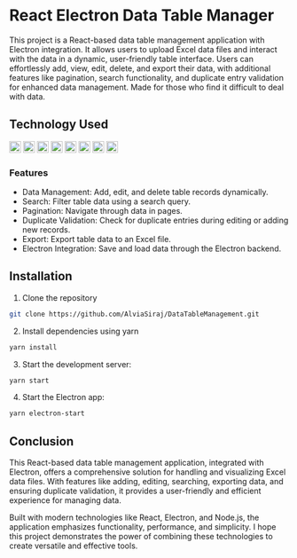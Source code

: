 # React Electron Data Table Manager

This project is a React-based data table management application with Electron integration. It allows users to upload Excel data files and interact with the data in a dynamic, user-friendly table interface. Users can effortlessly add, view, edit, delete, and export their data, with additional features like pagination, search functionality, and duplicate entry validation for enhanced data management. Made for those who find it difficult to deal with data.

## Technology Used

<a href="https://reactjs.org/" title="React"><img src="https://github.com/get-icon/geticon/raw/master/icons/react.svg" alt="React" width="21px" height="21px"></a> <a href="https://www.electronjs.org/" title="Electron"><img src="https://github.com/get-icon/geticon/raw/master/icons/electron.svg" alt="Electron" width="21px" height="21px"></a> <a href="https://developer.mozilla.org/en-US/docs/Web/HTML" title="HTML5"><img src="https://github.com/get-icon/geticon/raw/master/icons/html-5.svg" alt="HTML5" width="21px" height="21px"></a>
<a href="https://developer.mozilla.org/en-US/docs/Web/CSS" title="CSS3"><img src="https://github.com/get-icon/geticon/raw/master/icons/css-3.svg" alt="CSS3" width="21px" height="21px"></a>
<a href="https://nodejs.org/" title="Node.js"><img src="https://github.com/get-icon/geticon/raw/master/icons/nodejs-icon.svg" alt="Node.js" width="21px" height="21px"></a> <a href="https://yarnpkg.com/" title="Yarn"><img src="https://github.com/get-icon/geticon/raw/master/icons/yarn.svg" alt="Yarn" width="21px" height="21px"></a>
<a href="https://code.visualstudio.com/" title="Visual Studio Code"><img src="https://github.com/get-icon/geticon/raw/master/icons/visual-studio-code.svg" alt="Visual Studio Code" width="21px" height="21px"></a>
<a href="https://git-scm.com/" title="Git"><img src="https://github.com/get-icon/geticon/raw/master/icons/git-icon.svg" alt="Git" width="21px" height="21px"></a>

### Features

- Data Management: Add, edit, and delete table records dynamically.
- Search: Filter table data using a search query.
- Pagination: Navigate through data in pages.
- Duplicate Validation: Check for duplicate entries during editing or adding new records.
- Export: Export table data to an Excel file.
- Electron Integration: Save and load data through the Electron backend.

## Installation

1. Clone the repository

```bash
git clone https://github.com/AlviaSiraj/DataTableManagement.git
```

2. Install dependencies using yarn

```bash
yarn install
```

3. Start the development server:

```bash
yarn start
```

4. Start the Electron app:

```bash
yarn electron-start
```

## Conclusion

This React-based data table management application, integrated with Electron, offers a comprehensive solution for handling and visualizing Excel data files. With features like adding, editing, searching, exporting data, and ensuring duplicate validation, it provides a user-friendly and efficient experience for managing data.

Built with modern technologies like React, Electron, and Node.js, the application emphasizes functionality, performance, and simplicity. I hope this project demonstrates the power of combining these technologies to create versatile and effective tools.
